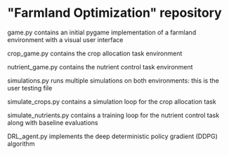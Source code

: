 # "Farmland Optimization" repository

game.py contains an initial pygame implementation of a farmland environment with a visual user interface

crop_game.py contains the crop allocation task environment

nutrient_game.py contains the nutrient control task environment

simulations.py runs multiple simulations on both environments: this is the user testing file

simulate_crops.py contains a simulation loop for the crop allocation task

simulate_nutrients.py contains a training loop for the nutrient control task along with baseline evaluations

DRL_agent.py implements the deep deterministic policy gradient (DDPG) algorithm
